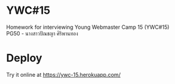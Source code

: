 # YWC#15
Homework for interviewing Young Webmaster Camp 15 (YWC#15) <br />
PG50 - นางสาวปัณชญา ศิริพานทอง

# Deploy
Try it online at https://ywc-15.herokuapp.com/